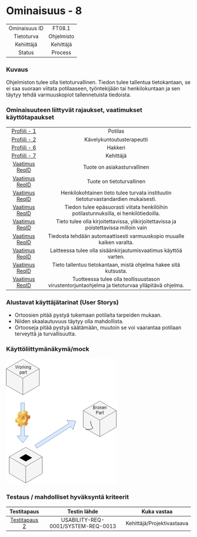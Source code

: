 # Ominaisuus - 8


| | |
|:-:|:-:|
| Ominaisuus ID | FT08.1 |
| Tietoturva | Ohjelmisto |
| Kehiittäjä | Kehittäjä |
| Status | Process |

### Kuvaus

Ohjelmiston tulee olla tietoturvallinen. Tiedon tulee tallentua tietokantaan, se ei saa suoraan viitata potilaaseen, työntekijään tai henkilokuntaan ja sen täytyy tehdä varmuuskopiot tallennetuista tiedoista.

### Ominaisuuteen liittyvät rajaukset, vaatimukset käyttötapaukset

| | |
|:-:|:-:|
| [Profiili - 1](https://gitlab.labranet.jamk.fi/m3268---vuosi-2019/ttos0100---2019-toteutus/blob/master/dokumentit/02-vaatimusmaarittely/Profiilit%20ja%20sidosryhm%C3%A4t/Profiili-1.md) | Potilas |
| [Profiili - 2](https://gitlab.labranet.jamk.fi/m3268---vuosi-2019/ttos0100---2019-toteutus/blob/master/dokumentit/02-vaatimusmaarittely/Profiilit%20ja%20sidosryhm%C3%A4t/Profiili-2.md) | Kävelykuntoutusterapeutti |
| [Profiili - 6](https://gitlab.labranet.jamk.fi/m3268---vuosi-2019/ttos0100---2019-toteutus/blob/master/dokumentit/02-vaatimusmaarittely/Profiilit%20ja%20sidosryhm%C3%A4t/Profiili-6.md) | Hakkeri |
| [Profiili - 7](https://gitlab.labranet.jamk.fi/m3268---vuosi-2019/ttos0100---2019-toteutus/blob/master/dokumentit/02-vaatimusmaarittely/Profiilit%20ja%20sidosryhm%C3%A4t/Profiili-7.md) | Kehittäjä |
| [Vaatimus ReqID](CONSTRAINT-REQ-S00003) | Tuote on asiakasturvallinen | 
| [Vaatimus ReqID](CONSTRAINT-REQ-S00004) | Tuote on tietoturvallinen | 
| [Vaatimus ReqID](SECURITY-REQ-0001 ) | Henkilokohtainen tieto tulee turvata instituutin tietoturvastandardien mukaisesti. |
| [Vaatimus ReqID](SECURITY-REQ-0002 ) | Tiedon tulee epäsuorasti viitata henkilöihin potilastunnuksilla, ei henkilötiedoilla. | 
| [Vaatimus ReqID](SECURITY-REQ-0003 ) | Tieto tulee olla kirjoitettavissa, ylikirjoitettavissa ja poistettavissa milloin vain | 
| [Vaatimus ReqID](SECURITY-REQ-0004 ) | Tiedosta tehdään automaattisesti varmuuskopio muualle kaiken varalta. | 
| [Vaatimus ReqID](SECURITY-REQ-0005 ) | Laitteessa tulee olla sisäänkirjautumisvaatimus käyttöä varten. | 
| [Vaatimus ReqID](SECURITY-REQ-0006 ) | Tieto tallentuu tietokantaan, mistä ohjelma hakee sitä kutsusta. | 
| [Vaatimus ReqID](SECURITY-REQ-0007 ) | Tuotteessa tulee olla teollisuustason virustentorjuntaohjelma ja tietoturvaa ylläpitävä ohjelma. | 

### Alustavat käyttäjätarinat (User Storys)
* Ortoosien pitää pystyä tukemaan potilaita tarpeiden mukaan.
* Niiden skaalautuvuus täytyy olla mahdollista.
* Ortooseja pitää pystyä säätämään, muutoin se voi vaarantaa potilaan terveyttä ja turvallisuutta.

### Käyttöliittymänäkymä/mock 

![](dokumentit/02-vaatimusmaarittely/kuvat/ReplaceParts.PNG)


### Testaus / mahdolliset hyväksyntä kriteerit 

| Testitapaus  | Testin lähde  | Kuka vastaa  |
|:-: | :-:|:-:|
| [Testitapaus 2](dokumentit/02-vaatimusmaarittely/Hyväksyntätestit/Hyväksyntätesti-2.md)  | USABILITY-REQ-0001/SYSTEM-REQ-0013 | Kehittäjä/Projektivastaava |